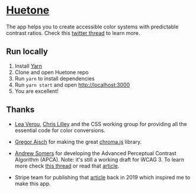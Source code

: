 # [Huetone](https://huetone.ardov.me)

The app helps you to create accessible color systems with predictable contrast ratios. Check this [twitter thread](https://twitter.com/ardovalexey/status/1447329411678806023) to learn more.

## Run locally

1. Install [Yarn](https://yarnpkg.com/getting-started/install)
2. Clone and open Huetone repo
3. Run `yarn` to install dependencies
4. Run `yarn start` and open [http://localhost:3000](http://localhost:3000/)
5. You are excellent!

## Thanks

- [Lea Verou](https://twitter.com/LeaVerou), [Chris Lilley](https://twitter.com/svgeesus) and the CSS working group for providing all the essential code for color conversions.

- [Gregor Aisch](https://github.com/gka) for making the great [chroma.js](https://github.com/gka/chroma.js) library.

- [Andrew Somers](https://github.com/Myndex) for developing the Advanced Perceptual Contrast Algorithm (APCA). Note: it's still a working draft for WCAG 3. To learn more check [this thread](https://github.com/w3c/wcag/issues/695) or read that [article](https://www.w3.org/WAI/GL/task-forces/silver/wiki/Visual_Contrast_of_Text_Subgroup).

- Stripe team for publishing that [article](https://stripe.com/blog/accessible-color-systems) back in 2019 which inspired me to make this app.
